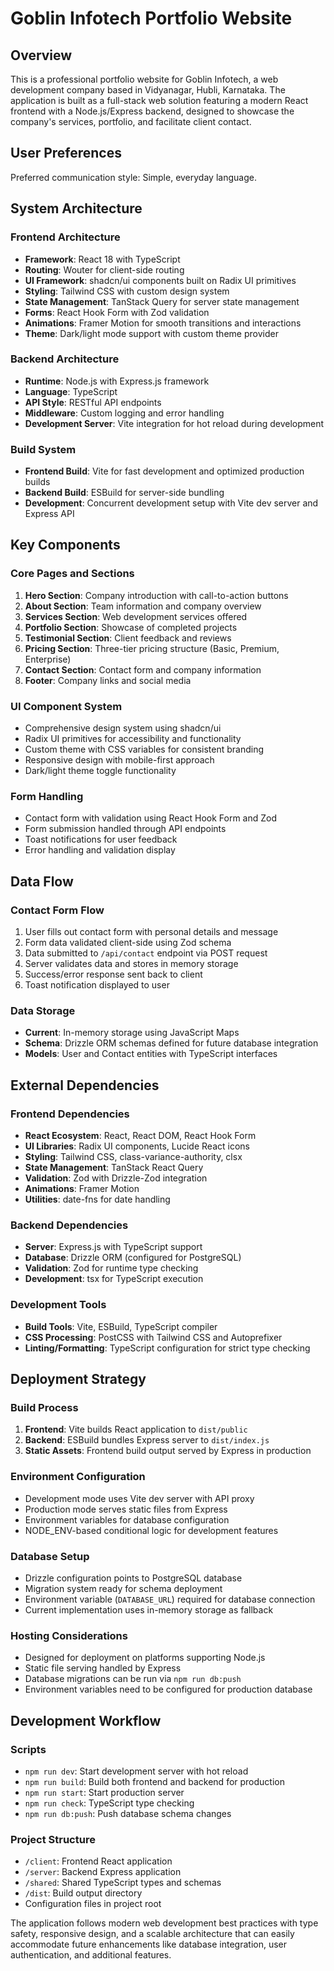 # Goblin Infotech Portfolio Website

## Overview

This is a professional portfolio website for Goblin Infotech, a web development company based in Vidyanagar, Hubli, Karnataka. The application is built as a full-stack web solution featuring a modern React frontend with a Node.js/Express backend, designed to showcase the company's services, portfolio, and facilitate client contact.

## User Preferences

Preferred communication style: Simple, everyday language.

## System Architecture

### Frontend Architecture
- **Framework**: React 18 with TypeScript
- **Routing**: Wouter for client-side routing
- **UI Framework**: shadcn/ui components built on Radix UI primitives
- **Styling**: Tailwind CSS with custom design system
- **State Management**: TanStack Query for server state management
- **Forms**: React Hook Form with Zod validation
- **Animations**: Framer Motion for smooth transitions and interactions
- **Theme**: Dark/light mode support with custom theme provider

### Backend Architecture
- **Runtime**: Node.js with Express.js framework
- **Language**: TypeScript
- **API Style**: RESTful API endpoints
- **Middleware**: Custom logging and error handling
- **Development Server**: Vite integration for hot reload during development

### Build System
- **Frontend Build**: Vite for fast development and optimized production builds
- **Backend Build**: ESBuild for server-side bundling
- **Development**: Concurrent development setup with Vite dev server and Express API

## Key Components

### Core Pages and Sections
1. **Hero Section**: Company introduction with call-to-action buttons
2. **About Section**: Team information and company overview
3. **Services Section**: Web development services offered
4. **Portfolio Section**: Showcase of completed projects
5. **Testimonial Section**: Client feedback and reviews
6. **Pricing Section**: Three-tier pricing structure (Basic, Premium, Enterprise)
7. **Contact Section**: Contact form and company information
8. **Footer**: Company links and social media

### UI Component System
- Comprehensive design system using shadcn/ui
- Radix UI primitives for accessibility and functionality
- Custom theme with CSS variables for consistent branding
- Responsive design with mobile-first approach
- Dark/light theme toggle functionality

### Form Handling
- Contact form with validation using React Hook Form and Zod
- Form submission handled through API endpoints
- Toast notifications for user feedback
- Error handling and validation display

## Data Flow

### Contact Form Flow
1. User fills out contact form with personal details and message
2. Form data validated client-side using Zod schema
3. Data submitted to `/api/contact` endpoint via POST request
4. Server validates data and stores in memory storage
5. Success/error response sent back to client
6. Toast notification displayed to user

### Data Storage
- **Current**: In-memory storage using JavaScript Maps
- **Schema**: Drizzle ORM schemas defined for future database integration
- **Models**: User and Contact entities with TypeScript interfaces

## External Dependencies

### Frontend Dependencies
- **React Ecosystem**: React, React DOM, React Hook Form
- **UI Libraries**: Radix UI components, Lucide React icons
- **Styling**: Tailwind CSS, class-variance-authority, clsx
- **State Management**: TanStack React Query
- **Validation**: Zod with Drizzle-Zod integration
- **Animations**: Framer Motion
- **Utilities**: date-fns for date handling

### Backend Dependencies
- **Server**: Express.js with TypeScript support
- **Database**: Drizzle ORM (configured for PostgreSQL)
- **Validation**: Zod for runtime type checking
- **Development**: tsx for TypeScript execution

### Development Tools
- **Build Tools**: Vite, ESBuild, TypeScript compiler
- **CSS Processing**: PostCSS with Tailwind CSS and Autoprefixer
- **Linting/Formatting**: TypeScript configuration for strict type checking

## Deployment Strategy

### Build Process
1. **Frontend**: Vite builds React application to `dist/public`
2. **Backend**: ESBuild bundles Express server to `dist/index.js`
3. **Static Assets**: Frontend build output served by Express in production

### Environment Configuration
- Development mode uses Vite dev server with API proxy
- Production mode serves static files from Express
- Environment variables for database configuration
- NODE_ENV-based conditional logic for development features

### Database Setup
- Drizzle configuration points to PostgreSQL database
- Migration system ready for schema deployment
- Environment variable (`DATABASE_URL`) required for database connection
- Current implementation uses in-memory storage as fallback

### Hosting Considerations
- Designed for deployment on platforms supporting Node.js
- Static file serving handled by Express
- Database migrations can be run via `npm run db:push`
- Environment variables need to be configured for production database

## Development Workflow

### Scripts
- `npm run dev`: Start development server with hot reload
- `npm run build`: Build both frontend and backend for production
- `npm run start`: Start production server
- `npm run check`: TypeScript type checking
- `npm run db:push`: Push database schema changes

### Project Structure
- `/client`: Frontend React application
- `/server`: Backend Express application
- `/shared`: Shared TypeScript types and schemas
- `/dist`: Build output directory
- Configuration files in project root

The application follows modern web development best practices with type safety, responsive design, and a scalable architecture that can easily accommodate future enhancements like database integration, user authentication, and additional features.